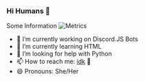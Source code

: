 ### Hi Humans 👋
Some Information
![Metrics](https://metrics.lecoq.io/DragonCat4012?template=classic&followup=1&isocalendar=1&languages=1&isocalendar.duration=half-year&config.timezone=Europe%2FBerlin)

- 🔭 I’m currently working on Discord.JS Bots
- 🌱 I’m currently learning HTML
- 🤔 I’m looking for help with Python
- 📫 How to reach me: [idk](https://discord.gg/Emk2udJ) :eyes: 
- 😄 Pronouns: She/Her

